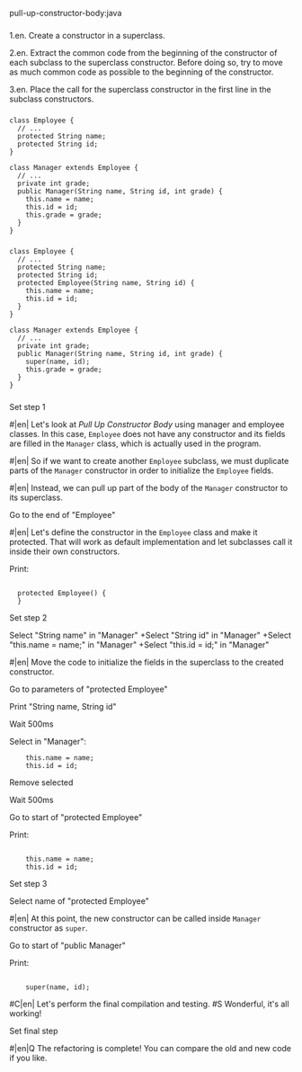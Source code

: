 pull-up-constructor-body:java

###

1.en. Create a constructor in a superclass.


2.en. Extract the common code from the beginning of the constructor of each subclass to the superclass constructor. Before doing so, try to move as much common code as possible to the beginning of the constructor.


3.en. Place the call for the superclass constructor in the first line in the subclass constructors.




###

```
class Employee {
  // ...
  protected String name;
  protected String id;
}
   
class Manager extends Employee {
  // ...
  private int grade;
  public Manager(String name, String id, int grade) {
    this.name = name;
    this.id = id;
    this.grade = grade;
  }
}
```

###

```
class Employee {
  // ...
  protected String name;
  protected String id;
  protected Employee(String name, String id) {
    this.name = name;
    this.id = id;
  }
}
   
class Manager extends Employee {
  // ...
  private int grade;
  public Manager(String name, String id, int grade) {
    super(name, id);
    this.grade = grade;
  }
}
```

###

Set step 1


#|en| Let's look at <i>Pull Up Constructor Body</i> using manager and employee classes. In this case, <code>Employee</code> does not have any constructor and its fields are filled in the <code>Manager</code> class, which is actually used in the program.



#|en| So if we want to create another <code>Employee</code> subclass, we must duplicate parts of the <code>Manager</code> constructor in order to initialize the <code>Employee</code> fields.



#|en| Instead, we can pull up part of the body of the <code>Manager</code> constructor to its superclass.


Go to the end of "Employee"


#|en| Let's define the constructor in the <code>Employee</code> class and make it protected. That will work as default implementation and let subclasses call it inside their own constructors.


Print:
```

  protected Employee() {
  }
```

Set step 2

Select "String name" in "Manager"
+Select "String id" in "Manager"
+Select "this.name = name;" in "Manager"
+Select "this.id = id;" in "Manager"


#|en| Move the code to initialize the fields in the superclass to the created constructor.


Go to parameters of "protected Employee"

Print "String name, String id"

Wait 500ms

Select in "Manager":
```
    this.name = name;
    this.id = id;

```

Remove selected

Wait 500ms

Go to start of "protected Employee"

Print:
```

    this.name = name;
    this.id = id;
```

Set step 3

Select name of "protected Employee" 


#|en| At this point, the new constructor can be called inside <code>Manager</code> constructor as <code>super</code>.


Go to start of "public Manager"

Print:
```

    super(name, id);
```


#C|en| Let's perform the final compilation and testing.
#S Wonderful, it's all working!


Set final step


#|en|Q The refactoring is complete! You can compare the old and new code if you like.
